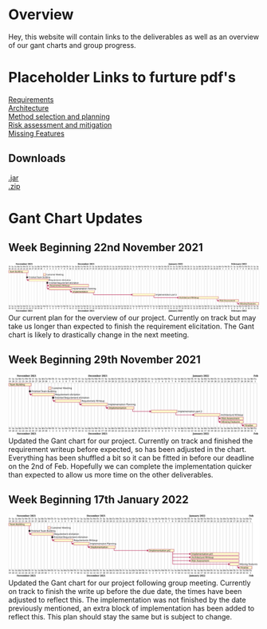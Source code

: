 # Overview
Hey, this website will contain links to the deliverables as well as an overview of our gant charts and group progress.

# Placeholder Links to furture pdf's
[Requirements]()  
[Architecture]()  
[Method selection and planning]()  
[Risk assessment and mitigation]()  
[Missing Features]()  

## Downloads
[.jar]()  
[.zip]()  



# Gant Chart Updates
## Week Beginning 22nd November 2021
<img src="https://raw.githubusercontent.com/ENG1-GROUP18/ENG1-GROUP18.io/main/assets/26-11-2021_Gant Chart.svg">
Our current plan for the overview of our project. Currently on track but may take us longer than expected to finish the requirement elicitation. The Gant chart is likely to drastically change in the next meeting.  

## Week Beginning 29th November 2021
<img src="https://raw.githubusercontent.com/ENG1-GROUP18/ENG1-GROUP18.io/main/assets/3-12-2021_GantChart.svg">
Updated the Gant chart for our project. Currently on track and finished the requirement writeup before expected, so has been adjusted in the chart. Everything has been shuffled a bit so it can be fitted in before our deadline on the 2nd of Feb. Hopefully we can complete the implementation quicker than expected to allow us more time on the other deliverables.

## Week Beginning 17th January 2022
<img src="https://raw.githubusercontent.com/ENG1-GROUP18/ENG1-GROUP18.io/main/assets/17-1-2022_GantChart.svg">
Updated the Gant chart for our project following group meeting. Currently on track to finish the write up before the due date, the times have been adjusted to reflect this. The implementation was not finished by the date previously mentioned, an extra block of implementation has been added to reflect this. This plan should stay the same but is subject to change.

